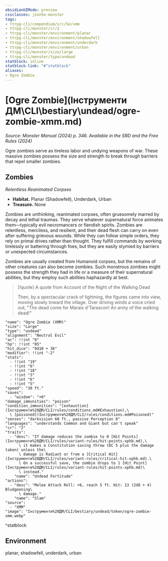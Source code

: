 ```yaml
---
obsidianUIMode: preview
cssclasses: json5e-monster
tags:
- ttrpg-cli/compendium/src/5e/xmm
- ttrpg-cli/monster/cr/2
- ttrpg-cli/monster/environment/planar
- ttrpg-cli/monster/environment/shadowfell
- ttrpg-cli/monster/environment/underdark
- ttrpg-cli/monster/environment/urban
- ttrpg-cli/monster/size/large
- ttrpg-cli/monster/type/undead
statblock: inline
statblock-link: "#^statblock"
aliases:
- Ogre Zombie
---
```

# [Ogre Zombie](Інструменти ДМ\CLI\bestiary\undead/ogre-zombie-xmm.md)
*Source: Monster Manual (2024) p. 346. Available in the <span title='Systems Reference Document (5.2)'>SRD</span> and the Free Rules (2024)*  

Ogre zombies serve as tireless labor and undying weapons of war. These massive zombies possess the size and strength to break through barriers that repel smaller zombies.

## Zombies

*Relentless Reanimated Corpses*

- **Habitat.** Planar (Shadowfell), Underdark, Urban  
- **Treasure.** None  

Zombies are unthinking, reanimated corpses, often gruesomely marred by decay and lethal traumas. They serve whatever supernatural force animates them—typically evil necromancers or fiendish spirits. Zombies are relentless, merciless, and resilient, and their dead flesh can carry on even after suffering grievous wounds. While they can follow simple orders, they rely on primal drives rather than thought. They fulfill commands by working tirelessly or battering through foes, but they are easily stymied by barriers or unexpected circumstances.

Zombies are usually created from Humanoid corpses, but the remains of other creatures can also become zombies. Such monstrous zombies might possess the strength they had in life or a measure of their supernatural abilities, but they employ such abilities haphazardly at best.

> [!quote] A quote from Account of the Night of the Walking Dead  
> 
> Then, by a spectacular crack of lightning, the figures came into view, moving slowly toward the village. Over driving winds a voice cried out, "The dead come for Marais d'Tarascon! An army of the walking dead!"


```statblock
"name": "Ogre Zombie (XMM)"
"size": "Large"
"type": "undead"
"alignment": "Neutral Evil"
"ac": !!int "8"
"hp": !!int "85"
"hit_dice": "9d10 + 36"
"modifier": !!int "-2"
"stats":
  - !!int "19"
  - !!int "6"
  - !!int "18"
  - !!int "3"
  - !!int "6"
  - !!int "5"
"speed": "30 ft."
"saves":
  - "wisdom": "+0"
"damage_immunities": "poison"
"condition_immunities": "[exhaustion](Інструменти%20ДМ/CLI/rules/conditions.md#Exhaustion),\
  \ [poisoned](Інструменти%20ДМ/CLI/rules/conditions.md#Poisoned)"
"senses": "darkvision 60 ft., passive Perception 8"
"languages": "understands Common and Giant but can't speak"
"cr": "2"
"traits":
  - "desc": "If damage reduces the zombie to 0 [Hit Points](Інструменти%20ДМ/CLI/rules/variant-rules/hit-points-xphb.md),\
      \ it makes a Constitution saving throw (DC 5 plus the damage taken) unless the\
      \ damage is Radiant or from a [Critical Hit](Інструменти%20ДМ/CLI/rules/variant-rules/critical-hit-xphb.md).\
      \ On a successful save, the zombie drops to 1 [Hit Point](Інструменти%20ДМ/CLI/rules/variant-rules/hit-points-xphb.md)\
      \ instead."
    "name": "Undead Fortitude"
"actions":
  - "desc": "Melee Attack Roll: +6, reach 5 ft. Hit: 13 (2d8 + 4) Bludgeoning\
      \ damage."
    "name": "Slam"
"source":
  - "XMM"
"image": "Інструменти%20ДМ/CLI/bestiary/undead/token/ogre-zombie-xmm.webp"
```
^statblock

## Environment

planar, shadowfell, underdark, urban